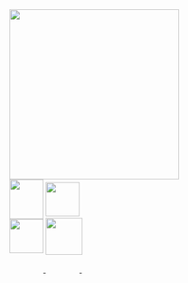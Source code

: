 
<a href="https://www.nvidia.com/ko-kr/geforce/graphics-cards/40-series/rtx-4090/" target="_blank">
<img src="https://user-images.githubusercontent.com/101509164/221414080-77046d8c-fe44-43d5-9e1d-08ad74abe512.png" width="300">
</a>
</br>
<a href="mailto:aprkfrmrgua@gmail.com" target="_blank">
  <img src="https://user-images.githubusercontent.com/101509164/196611221-2e0f4522-8b05-4895-a00d-148394ad7811.png" style="margin-bottom:250px; width:60px; height:70px" align="center">
</a>
<a href="mailto:dnjfdid14@naver.com" target="_blank">
  <img src="https://user-images.githubusercontent.com/101509164/196611966-8736d416-ee3e-4f7d-9105-05f560be95e0.png" style="margin-bottom:250px; width:60px" align="center">
</a>
<a href="https://velog.io/@aprkfrmrgua" target="_blank">
  <img src="https://user-images.githubusercontent.com/101509164/196610533-424a8bb1-a6c6-48f2-a249-9535aca149da.png" style="margin-bottom:120px; margin-left:-128px; width:60px" align="center">
</a>
<a href="https://velog.io/@aprkfrmrgua" target="_blank">
  <img src="https://user-images.githubusercontent.com/101509164/225542194-ce3245ae-5a42-466c-8908-c198a45f6223.png" style="margin-bottom:120px; width:65px" align="center">
</a>
